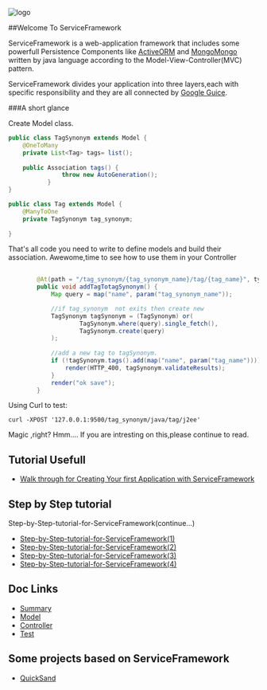 ![logo](http://allwefantasy.com/service_framework_logo_big.jpg)

##Welcome To ServiceFramework

ServiceFramework is  a web-application framework that includes some powerfull Persistence Components 
like [ActiveORM](https://github.com/allwefantasy/active_orm) and [MongoMongo](https://github.com/allwefantasy/mongomongo)
written by  java language according to the Model-View-Controller(MVC) pattern.

ServiceFramework divides your application into three layers,each with specific responsibility and they are all connected 
by [Google Guice](http://code.google.com/p/google-guice/).


###A short glance

Create Model class.

```java
public class TagSynonym extends Model {
    @OneToMany
    private List<Tag> tags= list();
		
	public Association tags() {
	           throw new AutoGeneration();
	       }
}

public class Tag extends Model {
    @ManyToOne
    private TagSynonym tag_synonym;
	
}

```

That's all code you need to write to define models and build their association.
Awewome,time to see how to use them in your Controller

```java
        
		@At(path = "/tag_synonym/{tag_synonym_name}/tag/{tag_name}", types = POST)
        public void addTagTotagSynonym() {
            Map query = map("name", param("tag_synonym_name"));

            //if tag_synonym  not exits then create new 
            TagSynonym tagSynonym = (TagSynonym) or(
                    TagSynonym.where(query).single_fetch(),
                    TagSynonym.create(query)
            );
            
			//add a new tag to tagSynonym.
            if (!tagSynonym.tags().add(map("name", param("tag_name")))) {
                render(HTTP_400, tagSynonym.validateResults);
            }
            render("ok save");
        }
```

Using Curl to test:

```shell
curl -XPOST '127.0.0.1:9500/tag_synonym/java/tag/j2ee'
```

Magic ,right? Hmm.... If you are intresting on this,please continue to read.


## Tutorial Usefull


* [Walk through for Creating Your first Application with ServiceFramework](https://github.com/allwefantasy/service_framework_example/blob/master/README.md)


## Step by Step tutorial
Step-by-Step-tutorial-for-ServiceFramework(continue...)

* [Step-by-Step-tutorial-for-ServiceFramework(1)](https://github.com/allwefantasy/service_framework_example/blob/master/README.md)
* [Step-by-Step-tutorial-for-ServiceFramework(2)](https://github.com/allwefantasy/service_framework_example/blob/master/doc/Step-by-Step-tutorial-for-ServiceFramework\(2\).md)
* [Step-by-Step-tutorial-for-ServiceFramework(3)](https://github.com/allwefantasy/service_framework_example/blob/master/doc/Step-by-Step-tutorial-for-ServiceFramework\(3\).md)
* [Step-by-Step-tutorial-for-ServiceFramework(4)](https://github.com/allwefantasy/service_framework_example/blob/master/doc/Step-by-Step-tutorial-for-ServiceFramework\(4\).md)


## Doc Links

* [Summary](https://github.com/allwefantasy/ServiceFramework/tree/master/doc/ServiceFrameworkWiki-start.md)
* [Model](https://github.com/allwefantasy/ServiceFramework/tree/master/doc/ServiceFrameworkWiki-model.md)
* [Controller](https://github.com/allwefantasy/ServiceFramework/tree/master/doc/ServiceFrameworkWiki-controller.md)
* [Test](https://github.com/allwefantasy/ServiceFramework/tree/master/doc/ServiceFrameworkWiki-test.md)


##  Some projects based on ServiceFramework

* [QuickSand](https://github.com/allwefantasy/QuickSand)



